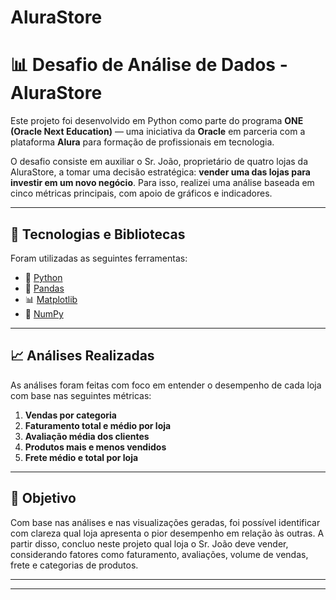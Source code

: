 # AluraStore

# 📊 Desafio de Análise de Dados - AluraStore

Este projeto foi desenvolvido em Python como parte do programa **ONE (Oracle Next Education)** — uma iniciativa da **Oracle** em parceria com a plataforma **Alura** para formação de profissionais em tecnologia.

O desafio consiste em auxiliar o Sr. João, proprietário de quatro lojas da AluraStore, a tomar uma decisão estratégica: **vender uma das lojas para investir em um novo negócio**. Para isso, realizei uma análise baseada em cinco métricas principais, com apoio de gráficos e indicadores.

---

## 🚀 Tecnologias e Bibliotecas

Foram utilizadas as seguintes ferramentas:

- 🐍 [Python](https://www.python.org/)
- 🐼 [Pandas](https://pandas.pydata.org/)
- 📊 [Matplotlib](https://matplotlib.org/)
- 🔢 [NumPy](https://numpy.org/)

---

## 📈 Análises Realizadas

As análises foram feitas com foco em entender o desempenho de cada loja com base nas seguintes métricas:

1. **Vendas por categoria**
2. **Faturamento total e médio por loja**
3. **Avaliação média dos clientes**
4. **Produtos mais e menos vendidos**
5. **Frete médio e total por loja**

---

## 📌 Objetivo

Com base nas análises e nas visualizações geradas, foi possível identificar com clareza qual loja apresenta o pior desempenho em relação às outras. A partir disso, concluo neste projeto qual loja o Sr. João deve vender, considerando fatores como faturamento, avaliações, volume de vendas, frete e categorias de produtos.

---



---

